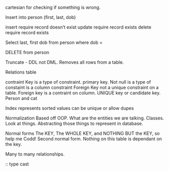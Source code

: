 cartesian for checking if something is wrong.

Insert into person (first, last, dob)

insert require record doesn’t exist update require record exists delete require record exists

Select last, first dob from person where dob =

DELETE from person

Truncate - DDL not DML. Removes all rows from a table.

Relations table

contraint Key is a type of constraint. primary key. Not null is a type of constaint is a column constraint Foreign Key not a unique constraint on a table. Foreign key is a contraint on column. UNIQUE key or candidate key. Person and cat

Index represents sorted values can be unique or allow dupes

Normalization Based off OOP. What are the entities we are talking. Classes. Look at things. Abstracting those things to represent in database.

Normal forms The KEY, The WHOLE KEY, and NOTHING BUT the KEY, so help me Codd! Second normal form. Nothing on this table is dependant on the key.

Many to many relationships.

:: type cast

